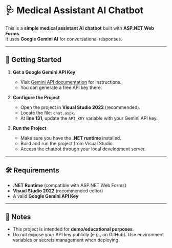 # 🩺 Medical Assistant AI Chatbot

This is a **simple medical assistant AI chatbot** built with **ASP.NET Web Forms**.  
It uses **Google Gemini AI** for conversational responses.  

---

## 🚀 Getting Started

1. **Get a Google Gemini API Key**  
   - Visit [Gemini API documentation](https://ai.google.dev/gemini-api/docs/api-key) for instructions.  
   - You can generate a free API key there.  

2. **Configure the Project**  
   - Open the project in **Visual Studio 2022** (recommended).  
   - Locate the file: `chat.aspx`.  
   - At **line 131**, update the `API_KEY` variable with your Gemini API key.  

3. **Run the Project**  
   - Make sure you have the **.NET runtime** installed.  
   - Build and run the project from Visual Studio.  
   - Access the chatbot through your local development server.  

---

## 🛠 Requirements

- **.NET Runtime** (compatible with ASP.NET Web Forms)  
- **Visual Studio 2022** (recommended editor)  
- A valid **Google Gemini API Key**  

---

## 📌 Notes

- This project is intended for **demo/educational purposes**.  
- Do not expose your API key publicly (e.g., on GitHub). Use environment variables or secrets management when deploying.  
